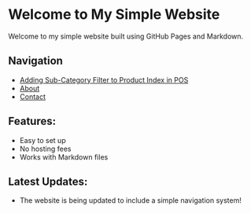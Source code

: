 # Welcome to My Simple Website

Welcome to my simple website built using GitHub Pages and Markdown.

## Navigation
- [Adding Sub-Category Filter to Product Index in POS](1.md)
- [About](about.md)
- [Contact](contact.md)

## Features:
- Easy to set up
- No hosting fees
- Works with Markdown files

## Latest Updates:
- The website is being updated to include a simple navigation system!
